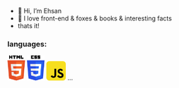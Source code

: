 - 👋 Hi, I’m Ehsan
- 🦊 I love front-end & foxes & books & interesting facts
- thats it! 

<h3>languages:</h3>

<img src="./icons/html-5.svg" width="40"> <img src="./icons/css-3.svg" width="40" > <img src="./icons/javascript.svg" width="44" > ...
